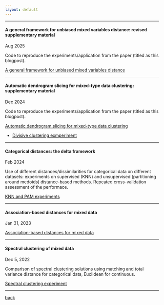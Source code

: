 ```yaml
---
layout: default
---
```



---------------------

#### A general framework for unbiased mixed variables distance: revised supplementary material

Aug 2025

Code to reproduce the experiments/application from the paper (titled as this blogpost).

[A general framework for unbiased mixed variables distance](blogposts_archive/Unbiased_mixed_variables_suppl_R2.html)


---------------------

#### Automatic dendrogram slicing for mixed-type data clustering: supplementary material

Dec 2024

Code to reproduce the experiments/application from the paper (titled as this blogpost).

[Automatic dendrogram slicing for mixed-type data clustering](blogposts_archive/SR_despota_mix_supplementary.html)

- [Divisive clustering exmperiment](blogposts_archive/divisive_sim.html)





---------------------

#### Categorical distances: the delta framework

Feb 2024

Use of different distances/dissimilarities for categorical data on different datasets: experiments on supervised (KNN) and unsupervised (partitioning around medoids) distance-based methods. Repeated cross-validation assessment of the performace.

[KNN and PAM experiments](blogposts_archive/delta_framework_experiment_for_pattern_recognition.html)


<!-- ---------------------


#### On the top-down vs bottom-up dendrogram

Apr 29, 2023

[small time experiments](blogposts_archive/custom_hclust_check.html)
 -->

---------------------

#### Association-based distances for mixed data

Jan 31, 2023

[Association-based distances for mixed data](blogposts_archive/computing_delta_for_mixed_data.html)

---------------------

#### Spectral clustering of mixed data

Dec 5, 2022

Comparison of spectral clustering solutions using matching and total variance distance for categorical data, Euclidean for continuous.

[Spectral clustering experiment](blogposts_archive/spectral_clust_mixed.html)

---------------------

[back](./)
